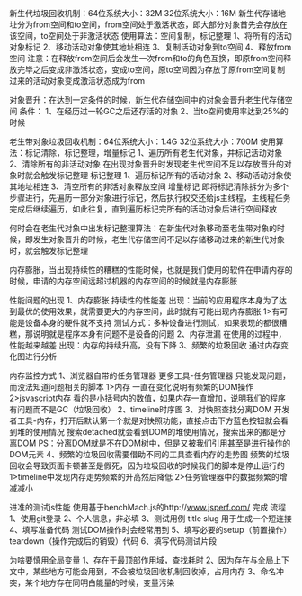 新生代垃圾回收机制：64位系统大小：32M   32位系统大小：16M
新生代存储地址分为from空间和to空间，from空间处于激活状态，即大部分对象首先会存放在该空间，to空间处于非激活状态
使用算法：空间复制，标记整理
1、将所有的活动对象标记
2、移动活动对象使其地址相连
3、复制活动对象到to空间
4、释放from空间
注意：在释放from空间后会发生一次from和to的角色互换，即原from空间释放完毕之后变成非激活状态，变成to空间，原to空间因为存放了原from空间复制过来的活动对象变成激活状态成为from

对象晋升：在达到一定条件的时候，新生代存储空间中的对象会晋升老生代存储空间
条件： 1、在经历过一轮GC之后还存活的对象
      2、当to空间使用率达到25%的时候

老生带对象垃圾回收机制：64位系统大小：1.4G   32位系统大小：700M
使用算法：标记清除，标记整理，增量标记
1、遍历所有老生代对象，并标记活动对象
2、清除所有的非活动对象
在出现对象晋升时发现老生代空间不足以存放晋升的对象时就会触发标记整理
   标记整理
   1、遍历标记所有的活动对象
   2、移动活动对象使其地址相连
   3、清空所有的非活对象释放空间
   增量标记
   即将标记清除拆分为多个步骤进行，先遍历一部分对象进行标记，然后执行权交还给js主线程，主线程任务完成后继续遍历，如此往复，直到遍历标记完所有的活动对象后进行空间释放



何时会在老生代对象中出发标记整理算法：在新生代对象移动至老生带对象的时候，即发生对象晋升的时候，老生代存储空间不足以存储移动过来的新生代对象时，就会触发标记整理

内存膨胀，当出现持续性的糟糕的性能时候，也就是我们使用的软件在申请内存的时候，申请的内存空间远超过机器的内存空间的时候就是内存膨胀

性能问题的出现
1、内存膨胀 持续性的性能差 出现：当前的应用程序本身为了达到最优的使用效果，就需要更大的内存空间，此时就有可能出现内存膨胀
   1>有可能是设备本身的硬件就不支持
   测试方式：多种设备进行测试，如果表现的都很糟糕，那说明就是程序本身有问题不是设备的问题
2、内存泄漏 在使用的过程中，性能越来越差  出现：内存的持续升高，没有下降
3、频繁的垃圾回收
   通过内存变化图进行分析


内存监控方式
1、浏览器自带的任务管理器  更多工具-任务管理器  只能发现问题，而没法知道问题相关的脚本
   1>内存  一直在变化说明有频繁的DOM操作
   2>jsvascript内存  看的是小括号内的数值，如果内存一直增加，说明我们的程序有问题而不是GC（垃圾回收）
2、timeline时序图
3、对快照查找分离DOM
   开发者工具-内存，打开后默认第一个就是对快照功能，直接点击下方蓝色按钮就会看到堆的使用情况
   搜索detached就会看到DOM的堆使用情况，搜索出来的都是分离DOM
   PS：分离DOM就是不在DOM树中，但是又被我们引用甚至是进行操作的DOM元素
4、频繁的垃圾回收需要借助不同的工具查看内存的走势图
   频繁的垃圾回收会导致页面卡顿甚至是假死，因为垃圾回收的时候我们的脚本是停止运行的
   1>timeline中发现内存走势频繁的升高然后降低
   2>任务管理器中的数据频繁的增减减小


进准的测试js性能
   使用基于benchMach.js的http://www.jsperf.com/ 完成
   流程
   1、使用git登录
   2、个人信息，非必填
   3、测试用例  title slug  用于生成一个短连接
   4、填写准备代码   测试DOM操作时会经常用到
   5、填写必要的setup（前置操作）teardown（操作完成后的销毁）代码
   6、填写代码测试片段

为啥要慎用全局变量
   1、存在于最顶部作用域，查找耗时
   2、因为存在与全局上下文中，某些地方可能会用到，不会被垃圾回收机制回收掉，占用内存
   3、命名冲突，某个地方存在同明白能量的时候，变量污染